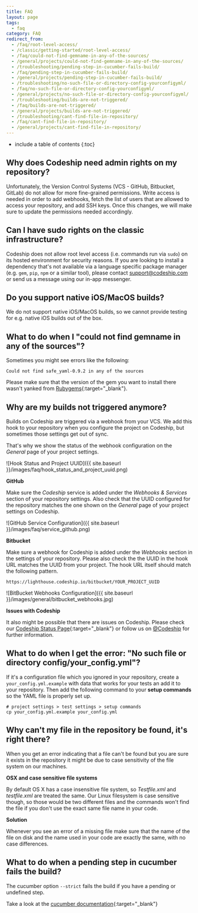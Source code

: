 ```yaml
---
title: FAQ
layout: page
tags:
  - faq
category: FAQ
redirect_from:
  - /faq/root-level-access/
  - /classic/getting-started/root-level-access/
  - /faq/could-not-find-gemname-in-any-of-the-sources/
  - /general/projects/could-not-find-gemname-in-any-of-the-sources/
  - /troubleshooting/pending-step-in-cucumber-fails-build/
  - /faq/pending-step-in-cucumber-fails-build/
  - /general/projects/pending-step-in-cucumber-fails-build/
  - /troubleshooting/no-such-file-or-directory-config-yourconfigyml/
  - /faq/no-such-file-or-directory-config-yourconfigyml/
  - /general/projects/no-such-file-or-directory-config-yourconfigyml/
  - /troubleshooting/builds-are-not-triggered/
  - /faq/builds-are-not-triggered/
  - /general/projects/builds-are-not-triggered/
  - /troubleshooting/cant-find-file-in-repository/
  - /faq/cant-find-file-in-repository/
  - /general/projects/cant-find-file-in-repository/
---
```

* include a table of contents
{:toc}

## Why does Codeship need admin rights on my repository?
Unfortunately, the Version Control Systems (VCS - GitHub, Bitbucket, GitLab) do not allow for more fine-grained permissions. Write access is needed in order to add webhooks, fetch the list of users that are allowed to access your repository, and add SSH keys. Once this changes, we will make sure to update the permissions needed accordingly.

## Can I have sudo rights on the classic infrastructure?
Codeship does not allow root level access (i.e. commands run via `sudo`) on its hosted environment for security reasons. If you are looking to install a dependency that's not available via a language specific package manager (e.g. `gem`, `pip`, `npm` or a similar tool), please contact [support@codeship.com](mailto:support@codeship.com) or send us a message using our in-app messenger.

## Do you support native iOS/MacOS builds?
We do not support native iOS/MacOS builds, so we cannot provide testing for e.g. native iOS builds out of the box.

## What to do when I "could not find gemname in any of the sources"?
Sometimes you might see errors like the following:

```shell
Could not find safe_yaml-0.9.2 in any of the sources
```

Please make sure that the version of the gem you want to install there wasn't yanked from [Rubygems](http://rubygems.org/){:target="_blank"}.

## Why are my builds not triggered anymore?
Builds on Codeship are triggered via a webhook from your VCS. We add this hook to your repository when you configure the project on Codeship, but sometimes those settings get out of sync.

That's why we show the status of the webhook configuration on the _General_ page of your project settings.

![Hook Status and Project UUID]({{ site.baseurl }}/images/faq/hook_status_and_project_uuid.png)

**GitHub**

Make sure the _Codeship_ service is added under the _Webhooks & Services_ section of your repository settings. Also check that the UUID configured for the repository matches the one shown on the _General_ page of your project settings on Codeship.

![GitHub Service Configuration]({{ site.baseurl }}/images/faq/service_github.png)

**Bitbucket**

Make sure a webhook for Codeship is added under the _Webhooks_ section in the settings of your repository. Please also check the the UUID in the hook URL matches the UUID from your project. The hook URL itself should match the following pattern.

```
https://lighthouse.codeship.io/bitbucket/YOUR_PROJECT_UUID
```

![BitBucket Webhooks Configuration]({{ site.baseurl }}/images/general/bitbucket_webhooks.jpg)

**Issues with Codeship**

It also might be possible that there are issues on Codeship. Please check our [Codeship Status Page](http://codeshipstatus.com){:target="_blank"} or follow us on [@Codeship](https://twitter.com/codeship) for further information.

## What to do when I get the error: "No such file or directory config/your_config.yml"?
If it's a configuration file which you ignored in your repository, create a `your_config.yml.example` with data that works for your tests an add it to your repository. Then add the following command to your **setup commands** so the YAML file is properly set up.

```shell
# project settings > test settings > setup commands
cp your_config.yml.example your_config.yml
```

## Why can't my file in the repository be found, it's right there?
When you get an error indicating that a file can't be found but you are sure it exists in the repository it might be due to case sensitivity of the file system on our machines.

**OSX and case sensitive file systems**

By default OS X has a case insensitive file system, so *Testfile.xml* and *testfile.xml* are treated the same. Our Linux filesystem is case sensitive though, so those would be two different files and the commands won't find the file if you don't use the exact same file name in your code.

**Solution**

Whenever you see an error of a missing file make sure that the name of the file on disk and the name used in your code are exactly the same, with no case differences.

## What to do when a pending step in cucumber fails the build?
The cucumber option `--strict` fails the build if you have a pending or undefined step.

Take a look at the [cucumber documentation](https://github.com/cucumber/cucumber/wiki/Step-Definitions){:target="_blank"}
